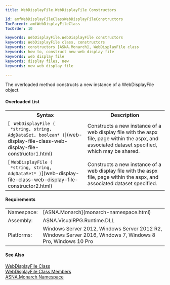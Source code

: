 ```yaml
---
title: WebDisplayFile.WebDisplayFile Constructors

Id: amfWebDisplayFileClassWebDisplayFileConstructors
TocParent: amfWebDisplayFileClass
TocOrder: 10

keywords: WebDisplayFile.WebDisplayFile constructors
keywords: WebDisplayFile class, constructors
keywords: constructors [ASNA.Monarch], WebDisplayFile class
keywords: how to, construct new web display file
keywords: web display file
keywords: display files, new
keywords: new web display file

---
```


The overloaded method constructs a new instance of a WebDisplayFile object.
<!--mine -->

#### Overloaded List
<table class="mytable" cellspacing="0" cellpadding="4" width="90%">
          <colgroup>
            <col width="50%" />
            <col width="50%" />
          </colgroup>
          <tr>
            <th>Syntax</th>
            <th>Description</th>
          </tr>
          <tr>
            <td>
              [
           <code> WebDisplayFile (
 *string, string, AdgDataSet, boolean* )</code>](web-display-file-class-web-display-file-constructor1.html)
            </td>
            <td>Constructs a new instance of
          a web display file with the aspx file, page within
          the aspx, and associated dataset specified, which may be
          shared.</td>
          </tr>
          <tr>
            <td>
              [
            <code>WebDisplayFile (
 *string, string, AdgDataSet* )</code>](web-display-file-class-web-display-file-constructor2.html)
            </td>
            <td>Constructs a new instance of
          a web display file with the aspx file, page within
          the aspx, and associated dataset specified.</td>
          </tr>
</table>

<!-- -->

#### Requirements
<table class="dttable" cellspacing="0" cellpadding="4" width="60%">
           <colgroup>
            <col width="15%" style="font-weight:bold" />
            <col width="85%" />
          </colgroup>
          <tr>
            <td>Namespace:</td>
            <td>[ASNA.Monarch](monarch-namespace.html)</td>
          </tr>
          <tr>
            <td>Assembly:</td>
            <td>ASNA.VisualRPG.Runtime.DLL</td>
          </tr>
         <tr>
            <td>Platforms:</td>
            <td> Windows Server 2012, Windows Server 2012 R2, Windows Server 2016,  Windows 7, Windows 8 Pro, Windows 10 Pro</td>
         </tr>
</table>

<!-- end -->

#### See Also
[ WebDisplayFile Class](web-display-file-class.html)<br />[ WebDisplayFile Class Members](web-display-file-class-members.html)<br />[ASNA.Monarch Namespace](monarch-namespace.html) 
